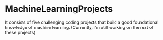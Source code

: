 # MachineLearningProjects
It consists of five challenging coding projects that build a good foundational knowledge of machine learning. (Currently, I'm still working on the rest of these projects)
